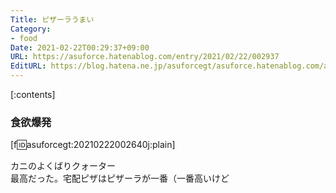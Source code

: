 ```yaml
---
Title: ピザーラうまい
Category:
- food
Date: 2021-02-22T00:29:37+09:00
URL: https://asuforce.hatenablog.com/entry/2021/02/22/002937
EditURL: https://blog.hatena.ne.jp/asuforcegt/asuforce.hatenablog.com/atom/entry/26006613694726219
---
```


[:contents]

### 食欲爆発

[f:id:asuforcegt:20210222002640j:plain]

カニのよくばりクォーター  
最高だった。宅配ピザはピザーラが一番（一番高いけど
